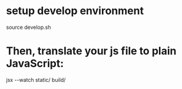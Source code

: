 
# setup develop environment
source develop.sh

# Then, translate your js file to plain JavaScript:
jsx --watch static/ build/